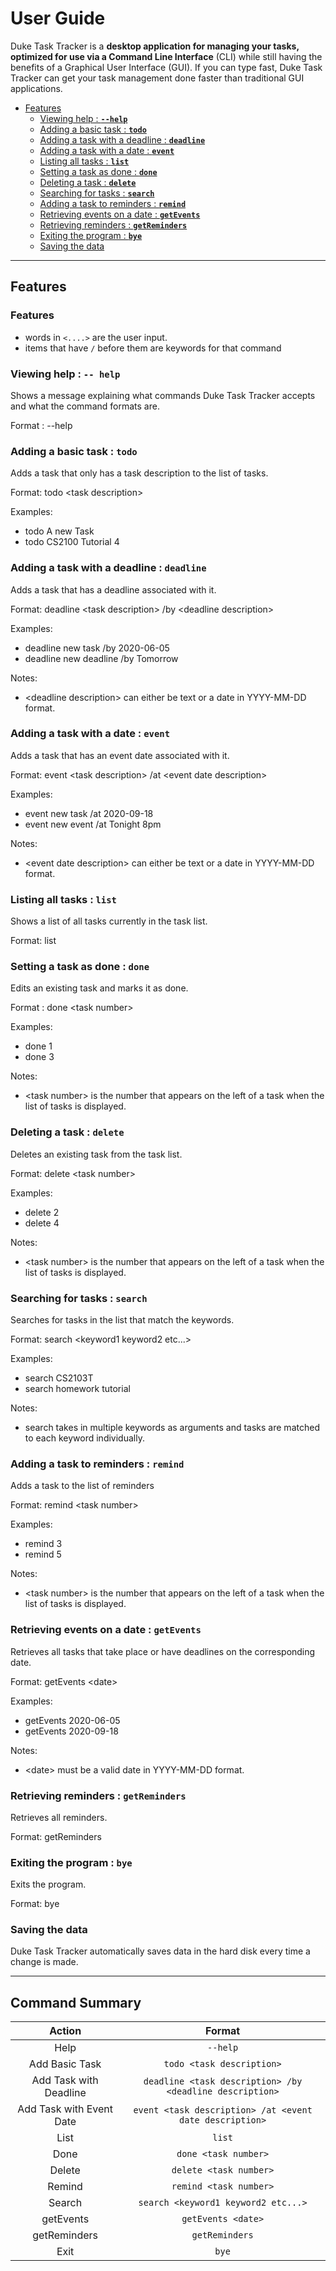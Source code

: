 # User Guide

Duke Task Tracker is a **desktop application for managing your tasks, optimized for use via a Command Line Interface** (CLI) while still having the benefits of a Graphical User Interface (GUI). If you can type fast, Duke Task Tracker can get your task management done faster than traditional GUI applications. 

* [Features](#features)
  * [Viewing help : **`--help`**](#viewing-help-----help)
  * [Adding a basic task : **`todo`**](#adding-a-basic-task--todo)
  * [Adding a task with a deadline : **`deadline`**](#adding-a-task-with-a-deadline--deadline)
  * [Adding a task with a date : **`event`**](#adding-a-task-with-a-date--event)
  * [Listing all tasks : **`list`**](#listing-all-tasks--list)
  * [Setting a task as done  : **`done`**](#setting-a-task-as-done--done)
  * [Deleting a task : **`delete`**](#deleting-a-task--delete)
  * [Searching for tasks : **`search`**](#searching-for-tasks--search)
  * [Adding a task to reminders : **`remind`**](#adding-a-task-to-reminders--remind)
  * [Retrieving events on a date : **`getEvents`**](#retrieving-events-on-a-date--getevents)
  * [Retrieving reminders : **`getReminders`**](#retrieving-reminders--getreminders)
  * [Exiting the program :  **`bye`**](#exiting-the-program--bye)
  * [Saving the data ](#saving-the-data)

----------------------------

## Features

### Features

- words in `<....>` are the user input.
- items that have `/` before them are keywords for that command

### Viewing help : `-- help`

Shows a message explaining what commands Duke Task Tracker accepts and what the command formats are.

Format : --help

### Adding a basic task : `todo`

Adds a task that only has a task description to the list of tasks.

Format: todo \<task description>

Examples: 

- todo A new Task 
- todo CS2100 Tutorial 4

### Adding a task with a deadline : `deadline`

Adds a task that has a deadline associated with it.

Format: deadline \<task description> /by \<deadline description>

Examples:

- deadline new task /by 2020-06-05
- deadline new deadline /by Tomorrow

Notes:

- \<deadline description> can either be text or a date in YYYY-MM-DD format.

### Adding a task with a date : `event`

Adds a task that has an event date associated with it.

Format: event \<task description> /at \<event date description>

Examples:

- event new task /at 2020-09-18
- event new event /at Tonight 8pm

Notes:

- \<event date description> can either be text or a date in YYYY-MM-DD format.

### Listing all tasks : `list`

Shows a list of all tasks currently in the task list.

Format: list

### Setting a task as done : `done`

Edits an existing task and marks it as done.

Format : done \<task number>

Examples:

- done 1
- done 3

Notes:

- \<task number> is the number that appears on the left of a task when the list of tasks is displayed.

### Deleting a task : `delete`

Deletes an existing task from the task list.

Format: delete \<task number>

Examples:

- delete 2
- delete 4

Notes:

- \<task number> is the number that appears on the left of a task when the list of tasks is displayed.

### Searching for tasks : `search`

Searches for tasks in the list that match the keywords.

Format: search \<keyword1 keyword2 etc...>

Examples:

- search CS2103T
- search homework tutorial

Notes:

- search takes in multiple keywords as arguments and tasks are matched to each keyword individually.

### Adding a task to reminders : `remind`

Adds a task to the list of reminders

Format: remind \<task number>

Examples:

- remind 3
- remind 5

Notes:

- \<task number> is the number that appears on the left of a task when the list of tasks is displayed.

### Retrieving events on a date : `getEvents`

Retrieves all tasks that take place or have deadlines on the corresponding date.

Format: getEvents \<date>

Examples:

- getEvents 2020-06-05
- getEvents 2020-09-18

Notes:

- \<date> must be a valid date in YYYY-MM-DD format.

### Retrieving reminders : `getReminders`

Retrieves all reminders.

Format: getReminders

### Exiting the program : `bye`

Exits the program.

Format: bye

### Saving the data 

Duke Task Tracker automatically saves data in the hard disk every time a change is made. 

----------------------

## Command Summary

|          Action          |                          Format                          |
| :----------------------: | :------------------------------------------------------: |
|           Help           |                         `--help`                         |
|      Add Basic Task      |                `todo <task description>`                 |
|  Add Task with Deadline  | `deadline <task description> /by <deadline description>` |
| Add Task with Event Date | `event <task description> /at <event date description>`  |
|           List           |                          `list`                          |
|           Done           |                   `done <task number>`                   |
|          Delete          |                  `delete <task number>`                  |
|          Remind          |                  `remind <task number>`                  |
|          Search          |           `search <keyword1 keyword2 etc...>`            |
|        getEvents         |                    `getEvents <date>`                    |
|       getReminders       |                      `getReminders`                      |
|           Exit           |                          `bye`                           |